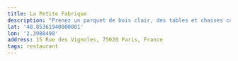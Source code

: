 ```yaml
---
title: La Petite Fabrique
description: "Prenez un parquet de bois clair, des tables et chaises coordonnées, des murs blancs ou couverts de briques brutes : vous voici dans ce restaurant bio où l'on confectionne, depuis la cuisine ouverte sur la salle, de belles assiettes avec des produits issus de l''agriculture biologique. Sympathiques et appétissantes, elles mettent tout en oeuvre pour satisfaire chaque palais, dont celui des enfants. Cake aux légumes, tarte au pesto et à la mozzarella, risotto aux courgettes : les propositions végétariennes sont abondantes et riches en ingrédients de saison. Vous êtes plutôt amateur de viande grillée ? Il y a des plats à votre intention, comme le tournedos de boeuf. Et le poisson ? Il se révèle haut en saveur dans le pavé de saumon, ou dans l''assiette du pêcheur. Vous en reprendrez volontiers."
lat: '48.85361940000001'
lon: '2.3988498'
address: 15 Rue des Vignoles, 75020 Paris, France
tags: restaurant
---
```

